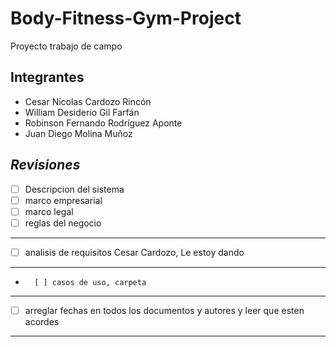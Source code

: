 ﻿# Body-Fitness-Gym-Project
Proyecto trabajo de campo

## Integrantes

* Cesar Nicolas Cardozo Rincón
* William Desiderio Gil Farfán
* Robinson Fernando Rodríguez Aponte
* Juan Diego Molina Muñoz

*Revisiones*
-----------------------------------------------------
-	[ ] Descripcion del sistema
-	[ ] marco empresarial
-	[ ] marco legal 
-	[ ] reglas del negocio
-----------------------------------------------------
-	[ ] analisis de requisitos Cesar Cardozo, Le estoy dando
-----------------------------------------------------
-       [ ] casos de uso, carpeta
-----------------------------------------------------
-	[ ] arreglar fechas en todos los documentos y autores y leer que esten acordes

---------------------------------------------------------------
